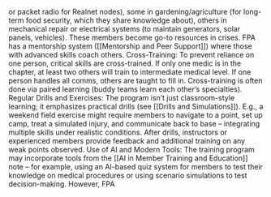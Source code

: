 or packet radio for Realnet nodes), some in gardening/agriculture (for long-term food security, which they share knowledge about), others in mechanical repair or electrical systems (to maintain generators, solar panels, vehicles). These members become go-to resources in crises. FPA has a mentorship system ([[Mentorship and Peer Support]]) where those with advanced skills coach others. Cross-Training: To prevent reliance on one person, critical skills are cross-trained. If only one medic is in the chapter, at least two others will train to intermediate medical level. If one person handles all comms, others are taught to fill in. Cross-training is often done via paired learning (buddy teams learn each other’s specialties). Regular Drills and Exercises: The program isn’t just classroom-style learning; it emphasizes practical drills (see [[Drills and Simulations]]). E.g., a weekend field exercise might require members to navigate to a point, set up camp, treat a simulated injury, and communicate back to base – integrating multiple skills under realistic conditions. After drills, instructors or experienced members provide feedback and additional training on any weak points observed. Use of AI and Modern Tools: The training program may incorporate tools from the [[AI in Member Training and Education]] note – for example, using an AI-based quiz system for members to test their knowledge on medical procedures or using scenario simulations to test decision-making. However, FPA